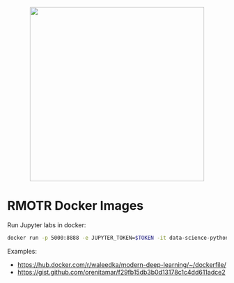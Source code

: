 <p align="center"><img width="400" src="https://user-images.githubusercontent.com/872296/27511815-0e1cb62e-5904-11e7-8fe0-e1116e7a6ced.png"></p>

# RMOTR Docker Images

Run Jupyter labs in docker:

```bash
docker run -p 5000:8888 -e JUPYTER_TOKEN=$TOKEN -it data-science-python-3.6 jupyter lab
```

Examples:
* https://hub.docker.com/r/waleedka/modern-deep-learning/~/dockerfile/
* https://gist.github.com/orenitamar/f29fb15db3b0d13178c1c4dd611adce2
